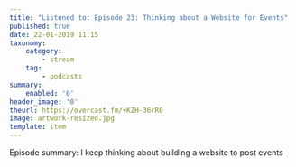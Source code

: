 ```yaml
---
title: "Listened to: Episode 23: Thinking about a Website for Events"
published: true
date: 22-01-2019 11:15
taxonomy:
    category:
        - stream
    tag:
        - podcasts
summary:
    enabled: '0'
header_image: '0'
theurl: https://overcast.fm/+KZH-36rR0
image: artwork-resized.jpg
template: item
---
```

 
Episode summary: I keep thinking about building a website to post events
